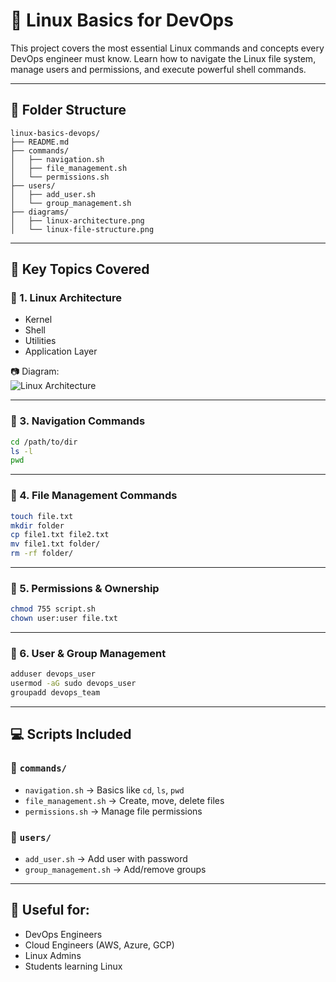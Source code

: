 
# 📘 Linux Basics for DevOps

This project covers the most essential Linux commands and concepts every DevOps engineer must know. Learn how to navigate the Linux file system, manage users and permissions, and execute powerful shell commands.

---

## 📂 Folder Structure

```
linux-basics-devops/
├── README.md
├── commands/
│   ├── navigation.sh
│   ├── file_management.sh
│   └── permissions.sh
├── users/
│   ├── add_user.sh
│   └── group_management.sh
├── diagrams/
│   ├── linux-architecture.png
│   └── linux-file-structure.png
```

---

## 📌 Key Topics Covered

### 🔹 1. Linux Architecture
- Kernel
- Shell
- Utilities
- Application Layer

📷 Diagram:  
   ![Linux Architecture](https://github.com/ardakashutosh05/linux-basics-devops/main/diagrams/linux-architecture.png)

---

### 🔹 3. Navigation Commands
```bash
cd /path/to/dir
ls -l
pwd
```

---

### 🔹 4. File Management Commands
```bash
touch file.txt
mkdir folder
cp file1.txt file2.txt
mv file1.txt folder/
rm -rf folder/
```

---

### 🔹 5. Permissions & Ownership
```bash
chmod 755 script.sh
chown user:user file.txt
```

---

### 🔹 6. User & Group Management
```bash
adduser devops_user
usermod -aG sudo devops_user
groupadd devops_team
```

---

## 💻 Scripts Included

### 🔧 `commands/`
- `navigation.sh` → Basics like `cd`, `ls`, `pwd`
- `file_management.sh` → Create, move, delete files
- `permissions.sh` → Manage file permissions

### 👤 `users/`
- `add_user.sh` → Add user with password
- `group_management.sh` → Add/remove groups

---

## 🧠 Useful for:
- DevOps Engineers
- Cloud Engineers (AWS, Azure, GCP)
- Linux Admins
- Students learning Linux

